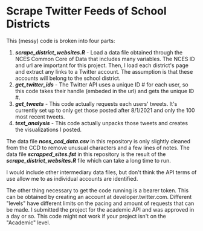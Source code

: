 # Scrape Twitter Feeds of School Districts
This (messy) code is broken into four parts:
1. ***scrape_district_websites.R*** - Load a data file obtained through the NCES Common Core of Data that includes many variables. The NCES ID and url are important for this project. Then, I load each district's page and extract any links to a Twitter account. The assumption is that these accounts will belong to the school district.
2. ***get_twitter_ids*** - The Twitter API uses a unique ID # for each user, so this code takes their handle (embeded in the url) and gets the unique ID #.
3. ***get_tweets*** - This code actually requests each users' tweets. It's currently set up to only get those posted after 8/1/2021 and only the 100 most recent tweets.
4. ***text_analysis*** - This code actually unpacks those tweets and creates the visualizations I posted.

The data file ***nces_ccd_data.csv*** in this repository is only slightly cleaned from the CCD to remove unusual characters and a few lines of notes.
The data file ***scrapped_sites.fst*** in this repository is the result of the ***scrape_district_websites.R*** file which can take a long time to run.

I would include other intermediary data files, but don't think the API terms of use allow me to as individual accounts are identified.

The other thing necessary to get the code running is a bearer token. This can be obtained by creating an account at developer.twitter.com. Different "levels" have different limits on the pacing and amount of requests that can be made. I submitted the project for the academic API and was approved in a day or so. This code might not work if your project isn't on the "Academic" level.
